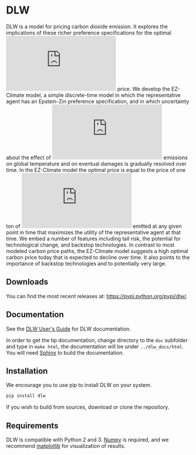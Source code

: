 # DLW

DLW is a model for pricing carbon dioxide emission. It explores the implications of these richer preference specifications for the optimal ![equation](http://latex.codecogs.com/gif.latex?CO_2) price. We develop the EZ-Climate model, a simple discrete-time model in which the representative agent has an Epstein-Zin preference specification, and in which uncertainty about the effect of ![equation](http://latex.codecogs.com/gif.latex?CO_2) emissions on global temperature and on eventual damages is gradually resolved over time. In the EZ-Climate model the optimal price is equal to the price of one ton of ![equation](http://latex.codecogs.com/gif.latex?CO_2) emitted at any given point in time that maximizes the utility of the representative agent at that time. We embed a number of features including tail risk, the potential for technological change, and backstop technologies. In contrast to most modeled carbon price paths, the EZ-Climate model suggests a high optimal carbon price today that is expected to decline over time. It also points to the importance of backstop technologies and to potentially very large.

## Downloads

You can find the most recent releases at: https://pypi.python.org/pypi/dlw/.

## Documentation
See the [DLW User's Guide](https://oscarsjogren.github.io/dlw/) for DLW documentation.

In order to get the tip documentation, change directory to the `doc` subfolder and type in `make html`, the documentation will be under `../dlw_docs/html`. You will need [Sphinx](http://sphinx.pocoo.org) to build the documentation.

## Installation
We encourage you to use pip to install DLW on your system. 

```bash
pip install dlw
```

If you wish to build from sources, download or clone the repository.

## Requirements
DLW is compatible with Python 2 and 3. [Numpy](http://www.numpy.org/) is required, and we recommend [matplotlib](http://www.matplotlib.org/) for visualization of results.
